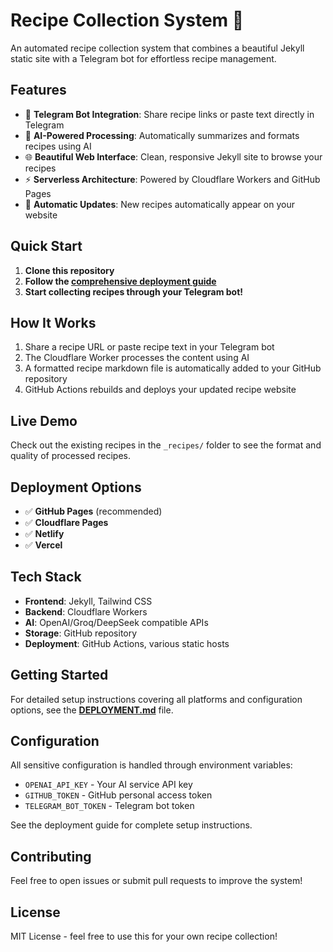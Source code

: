 # Recipe Collection System 🍳

An automated recipe collection system that combines a beautiful Jekyll static site with a Telegram bot for effortless recipe management.

## Features

- 📱 **Telegram Bot Integration**: Share recipe links or paste text directly in Telegram
- 🤖 **AI-Powered Processing**: Automatically summarizes and formats recipes using AI
- 🌐 **Beautiful Web Interface**: Clean, responsive Jekyll site to browse your recipes
- ⚡ **Serverless Architecture**: Powered by Cloudflare Workers and GitHub Pages
- 🔄 **Automatic Updates**: New recipes automatically appear on your website

## Quick Start

1. **Clone this repository**
2. **Follow the [comprehensive deployment guide](DEPLOYMENT.md)**
3. **Start collecting recipes through your Telegram bot!**

## How It Works

1. Share a recipe URL or paste recipe text in your Telegram bot
2. The Cloudflare Worker processes the content using AI
3. A formatted recipe markdown file is automatically added to your GitHub repository
4. GitHub Actions rebuilds and deploys your updated recipe website

## Live Demo

Check out the existing recipes in the `_recipes/` folder to see the format and quality of processed recipes.

## Deployment Options

- ✅ **GitHub Pages** (recommended)
- ✅ **Cloudflare Pages**
- ✅ **Netlify**
- ✅ **Vercel**

## Tech Stack

- **Frontend**: Jekyll, Tailwind CSS
- **Backend**: Cloudflare Workers
- **AI**: OpenAI/Groq/DeepSeek compatible APIs
- **Storage**: GitHub repository
- **Deployment**: GitHub Actions, various static hosts

## Getting Started

For detailed setup instructions covering all platforms and configuration options, see the **[DEPLOYMENT.md](DEPLOYMENT.md)** file.

## Configuration

All sensitive configuration is handled through environment variables:
- `OPENAI_API_KEY` - Your AI service API key
- `GITHUB_TOKEN` - GitHub personal access token
- `TELEGRAM_BOT_TOKEN` - Telegram bot token

See the deployment guide for complete setup instructions.

## Contributing

Feel free to open issues or submit pull requests to improve the system!

## License

MIT License - feel free to use this for your own recipe collection!